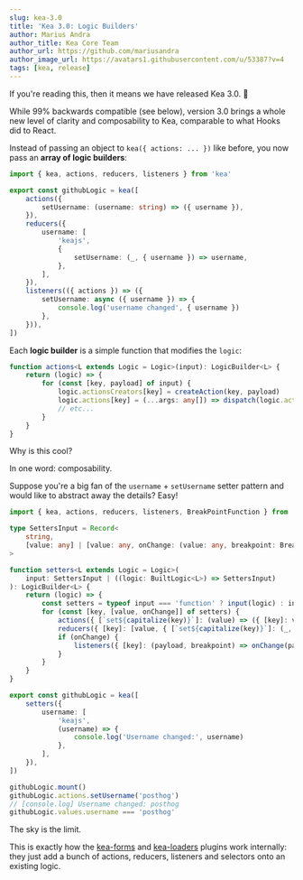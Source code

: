 ```yaml
---
slug: kea-3.0
title: 'Kea 3.0: Logic Builders'
author: Marius Andra
author_title: Kea Core Team
author_url: https://github.com/mariusandra
author_image_url: https://avatars1.githubusercontent.com/u/53387?v=4
tags: [kea, release]
---
```


If you're reading this, then it means we have released Kea 3.0. :tada:

While 99% backwards compatible (see below), version 3.0 brings a whole new level of clarity and composability to Kea,
comparable to what Hooks did to React.

Instead of passing an object to `kea({ actions: ... })` like before, you now pass an **array of logic builders**:

```ts
import { kea, actions, reducers, listeners } from 'kea'

export const githubLogic = kea([
    actions({
        setUsername: (username: string) => ({ username }),
    }),
    reducers({
        username: [
            'keajs',
            {
                setUsername: (_, { username }) => username,
            },
        ],
    }),
    listeners(({ actions }) => ({
        setUsername: async ({ username }) => {
            console.log('username changed', { username })
        },
    })),
])
```

Each **logic builder** is a simple function that modifies the `logic`:

```ts
function actions<L extends Logic = Logic>(input): LogicBuilder<L> {
    return (logic) => {
        for (const [key, payload] of input) {
            logic.actionsCreators[key] = createAction(key, payload)
            logic.actions[key] = (...args: any[]) => dispatch(logic.actionsCreators[key](...args))
            // etc...
        }
    }
}
```

Why is this cool?

In one word: composability.

Suppose you're a big fan of the `username` + `setUsername` setter pattern and would like to abstract away the details? Easy!

```ts
import { kea, actions, reducers, listeners, BreakPointFunction } from 'kea'

type SettersInput = Record<
    string,
    [value: any] | [value: any, onChange: (value: any, breakpoint: BreakPointFunction) => void]
>

function setters<L extends Logic = Logic>(
    input: SettersInput | ((logic: BuiltLogic<L>) => SettersInput)
): LogicBuilder<L> {
    return (logic) => {
        const setters = typeof input === 'function' ? input(logic) : input
        for (const [key, [value, onChange]] of setters) {
            actions({ [`set${capitalize(key)}`]: (value) => ({ [key]: value }) })(logic)
            reducers({ [key]: [value, { [`set${capitalize(key)}`]: (_, payload) => payload[key] }] })(logic)
            if (onChange) {
                listeners({ [key]: (payload, breakpoint) => onChange(payload[key], breakpoint) })(logic)
            }
        }
    }
}

export const githubLogic = kea([
    setters({
        username: [
            'keajs',
            (username) => {
                console.log('Username changed:', username)
            },
        ],
    }),
])

githubLogic.mount()
githubLogic.actions.setUsername('posthog')
// [console.log] Username changed: posthog
githubLogic.values.username === 'posthog'
```

The sky is the limit.

This is exactly how the [kea-forms](https://github.com/keajs/kea-forms/blob/kea-3.0/src/builder.ts#L16) and [kea-loaders](https://github.com/keajs/kea-loaders/blob/kea-3.0/src/index.ts#L86) plugins work internally: they just add a bunch of actions, reducers, listeners and selectors onto an existing logic.
